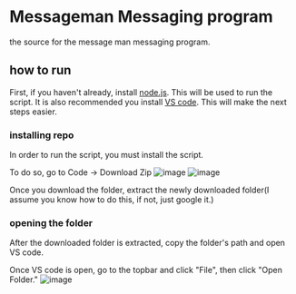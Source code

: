 # Messageman Messaging program
the source for the message man messaging program.

## how to run
First, if you haven't already, install [node.js](https://nodejs.org/en/). This will be used to run the script. It is also recommended you install [VS code](https://code.visualstudio.com/). This will make the next steps easier.

### installing repo
In order to run the script, you must install the script. 

To do so, go to Code -> Download Zip
![image](https://user-images.githubusercontent.com/98064246/173638063-497e68aa-e8a8-48a4-a75c-d3bd89baaede.png)
![image](https://user-images.githubusercontent.com/98064246/173638192-b64e4d42-b079-41a5-a68d-8e0e2f4c8628.png)

Once you download the folder, extract the newly downloaded folder(I assume you know how to do this, if not, just google it.)

### opening the folder
After the downloaded folder is extracted, copy the folder's path and open VS code. 

Once VS code is open, go to the topbar and click "File", then click "Open Folder."
![image](https://user-images.githubusercontent.com/98064246/173639704-dbb4cb41-c3d2-4b30-919e-eb8d65c464c7.png)
